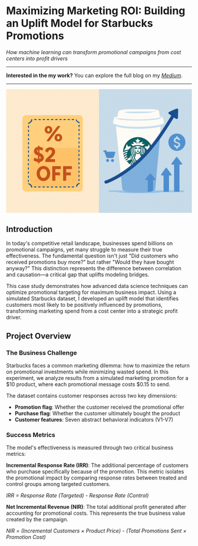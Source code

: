 # Maximizing Marketing ROI: Building an Uplift Model for Starbucks Promotions

*How machine learning can transform promotional campaigns from cost centers into profit drivers*

---

**Interested in the my work?** You can explore the full blog on my *[Medium](https://medium.com/@idankashtan/maximizing-marketing-roi-building-an-uplift-model-for-starbucks-promotions-40c4d27ef1fc)*.

---

![Not All Discounts Are Equal: Target the right customers, and your marketing becomes an investment, not a cost.](/StartbucksPromotion.png)

## Introduction

In today's competitive retail landscape, businesses spend billions on promotional campaigns, yet many struggle to measure their true effectiveness. The fundamental question isn't just "Did customers who received promotions buy more?" but rather "Would they have bought anyway?" This distinction represents the difference between correlation and causation—a critical gap that uplifts modeling bridges.

This case study demonstrates how advanced data science techniques can optimize promotional targeting for maximum business impact. Using a simulated Starbucks dataset, I developed an uplift model that identifies customers most likely to be positively influenced by promotions, transforming marketing spend from a cost center into a strategic profit driver.

## Project Overview

### The Business Challenge

Starbucks faces a common marketing dilemma: how to maximize the return on promotional investments while minimizing wasted spend. In this experiment, we analyze results from a simulated marketing promotion for a $10 product, where each promotional message costs $0.15 to send.

The dataset contains customer responses across two key dimensions:
- **Promotion flag**: Whether the customer received the promotional offer
- **Purchase flag**: Whether the customer ultimately bought the product
- **Customer features**: Seven abstract behavioral indicators (V1-V7)

### Success Metrics

The model's effectiveness is measured through two critical business metrics:

**Incremental Response Rate (IRR)**: The additional percentage of customers who purchase specifically because of the promotion. This metric isolates the promotional impact by comparing response rates between treated and control groups among targeted customers.

*IRR = Response Rate (Targeted) - Response Rate (Control)*

**Net Incremental Revenue (NIR)**: The total additional profit generated after accounting for promotional costs. This represents the true business value created by the campaign.

*NIR = (Incremental Customers × Product Price) - (Total Promotions Sent × Promotion Cost)*

